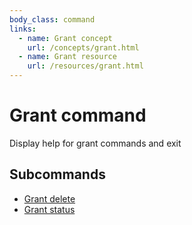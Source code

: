 ```yaml
---
body_class: command
links:
  - name: Grant concept
    url: /concepts/grant.html
  - name: Grant resource
    url: /resources/grant.html
---
```


# Grant command

<section>

Display help for grant commands and exit

</section>

<section>

## Subcommands

- [Grant delete]({{site_prefix}}/commands/grant-delete.html)
- [Grant status]({{site_prefix}}/commands/grant-status.html)
</section>
